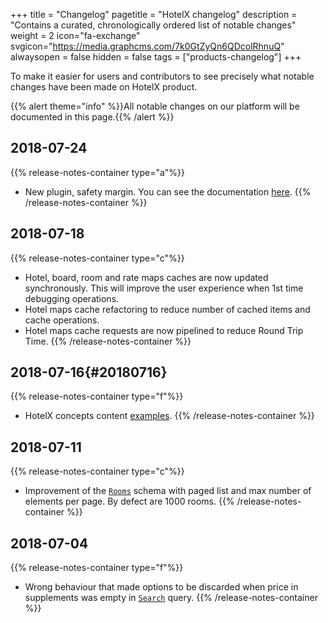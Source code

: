 +++
title = "Changelog"
pagetitle = "HotelX changelog"
description = "Contains a curated, chronologically ordered list of notable changes"
weight = 2
icon="fa-exchange"
svgicon="https://media.graphcms.com/7k0GtZyQn6QDcolRhnuQ"
alwaysopen = false
hidden = false
tags = ["products-changelog"]
+++

To make it easier for users and contributors to see precisely what notable changes have been made on HotelX product.

{{% alert theme="info" %}}All notable changes on our platform will be documented in this page.{{% /alert %}}

## 2018-07-24

{{% release-notes-container type="a"%}}
- New plugin, safety margin. You can see the documentation [here](/hotelx/plugins/safety_margin/).
{{% /release-notes-container %}}

## 2018-07-18

{{% release-notes-container type="c"%}}
- Hotel, board, room and rate maps caches are now updated synchronously. This will improve the user experience when 1st time debugging operations.
- Hotel maps cache refactoring to reduce number of cached items and cache operations.
- Hotel maps cache requests are now pipelined to reduce Round Trip Time.
{{% /release-notes-container %}}

## 2018-07-16{#20180716}

{{% release-notes-container type="f"%}}
- HotelX concepts content [examples](/hotelx/concepts/content/).
{{% /release-notes-container %}}

## 2018-07-11

{{% release-notes-container type="c"%}}
- Improvement of the [`Rooms`](/travelgatex/reference/objects/hotelxquery/) schema with paged list and max number of elements per page. By defect are 1000 rooms.
{{% /release-notes-container %}}

## 2018-07-04

{{% release-notes-container type="f"%}}
- Wrong behaviour that made options to be discarded when price in supplements was empty in [`Search`](/travelgatex/reference/objects/hotelxquery/) query.
{{% /release-notes-container %}}
